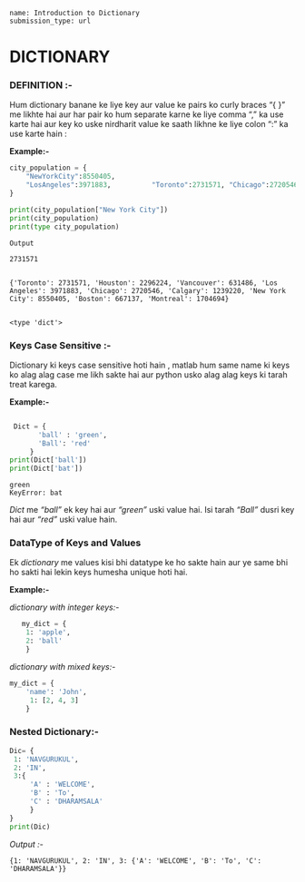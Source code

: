 ```ngMeta
name: Introduction to Dictionary
submission_type: url
```

# DICTIONARY  


### DEFINITION :-

Hum dictionary banane ke liye key aur value ke pairs ko curly braces “{ }” me likhte hai aur har pair ko hum separate karne ke liye comma “,” ka use karte hai aur key ko uske nirdharit value ke saath likhne ke liye colon “:” ka use karte hain :

**Example:-**

```python 
city_population = {
    "NewYorkCity":8550405,
    "LosAngeles":3971883,          "Toronto":2731571, "Chicago":2720546, "Houston":2296224, "Montreal":1704694, "Calgary":1239220, "Vancouver":631486, "Boston":667137
}

print(city_population["New York City"])
print(city_population)
print(type city_population)
 ```

`Output`

```
2731571


{'Toronto': 2731571, 'Houston': 2296224, 'Vancouver': 631486, 'Los Angeles': 3971883, 'Chicago': 2720546, 'Calgary': 1239220, 'New York City': 8550405, 'Boston': 667137, 'Montreal': 1704694}


<type 'dict'>
 ```

### Keys Case Sensitive :-

Dictionary ki keys case sensitive hoti hain , matlab hum same name ki keys ko alag alag case me likh sakte hai aur python usko alag alag keys ki tarah treat karega.

**Example:-** 

```python

 Dict = {
       'ball' : 'green',
       'Ball': 'red'
     }
print(Dict['ball'])
print(Dict['bat'])
```

```
green
KeyError: bat

 ```
*Dict* me *“ball”* ek key hai aur *“green”* uski value hai. Isi tarah *“Ball”* dusri key hai aur *“red”* uski value hain.


### DataType of Keys and Values

Ek *dictionary* me values kisi bhi datatype ke ho sakte hain aur ye same bhi ho sakti hai lekin keys humesha unique hoti hai.

**Example:-** 

*dictionary with integer keys:-*


```python
   my_dict = {
    1: 'apple', 
    2: 'ball'
    }

```


*dictionary with mixed keys:-*

```python 
my_dict = {
    'name': 'John',
     1: [2, 4, 3]
    }
 ```




### Nested Dictionary:-



```python
Dic= {
 1: 'NAVGURUKUL',
 2: 'IN',  
 3:{
     'A' : 'WELCOME',
     'B' : 'To', 
     'C' : 'DHARAMSALA'
     }
}
print(Dic)
 ```
*Output :-*

`{1: 'NAVGURUKUL', 2: 'IN', 3: {'A': 'WELCOME', 'B': 'To', 'C': 'DHARAMSALA'}}`

